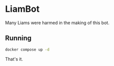 # LiamBot

Many Liams were harmed in the making of this bot.

## Running

```bash
docker compose up -d
```

That's it.
